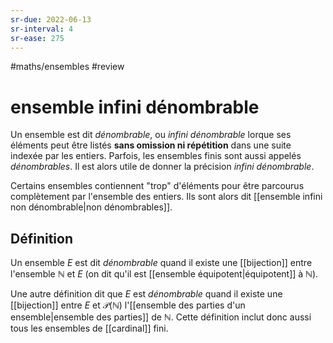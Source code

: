 ```yaml
---
sr-due: 2022-06-13
sr-interval: 4
sr-ease: 275
---
```


#maths/ensembles #review 
# ensemble infini dénombrable
Un ensemble est dit _dénombrable_, ou _infini dénombrable_ lorque ses éléments peut être listés **sans omission ni répétition** dans une suite indexée par les entiers.
Parfois, les ensembles finis sont aussi appelés _dénombrables_. Il est alors utile de donner la précision _infini dénombrable_.

Certains ensembles contiennent "trop" d'éléments pour être parcourus complètement par l'ensemble des entiers. Ils sont alors dit [[ensemble infini non dénombrable|non dénombrables]].

## Définition

Un ensemble $E$ est dit _dénombrable_ quand il existe une [[bijection]] entre l'ensemble $\mathbb N$ et $E$ (on dit qu'il est [[ensemble équipotent|équipotent]] à $\mathbb N$).

Une autre définition dit que $E$ est _dénombrable_ quand il existe une [[bijection]] entre $E$ et $\mathscr P(\mathbb N)$ l'[[ensemble des parties d'un ensemble|ensemble des parties]] de $\mathbb N$. Cette définition inclut donc aussi tous les ensembles de [[cardinal]] fini.
